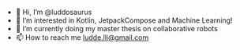 - 👋 Hi, I’m @luddosaurus
- 👀 I’m interested in Kotlin, JetpackCompose and Machine Learning!
- 🌱 I’m currently doing my master thesis on collaborative robots
- 📫 How to reach me ludde.llj@gmail.com

<!---
luddosaurus/luddosaurus is a ✨ special ✨ repository because its `README.md` (this file) appears on your GitHub profile.
You can click the Preview link to take a look at your changes.
--->
